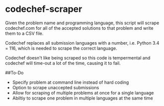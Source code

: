 # codechef-scraper

Given the problem name and programming language, this script will scrape codechef.com for all of the accepted solutions to that problem and write them to a CSV file.

Codechef replaces all submission languages with a number, i.e. Python 3.4 = 116, which is needed to scrape the correct language.

Codechef doesn't like being scraped so this code is tempermental and codechef will time-out a lot of the time, causing it to fail.

##To-Do
- Specify problem at command line instead of hard coding
- Option to scrape unaccepted submissions 
- Allow for scraping of multiple problems at once for a single language
- Abiltiy to scrape one problem in multiple languages at the same time

